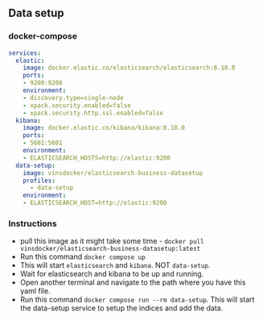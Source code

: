 ## Data setup

### docker-compose

```yaml
services:
  elastic:
    image: docker.elastic.co/elasticsearch/elasticsearch:8.18.0
    ports:
    - 9200:9200
    environment:
    - discovery.type=single-node
    - xpack.security.enabled=false
    - xpack.security.http.ssl.enabled=false
  kibana:
    image: docker.elastic.co/kibana/kibana:8.18.0
    ports:
    - 5601:5601
    environment:
    - ELASTICSEARCH_HOSTS=http://elastic:9200
  data-setup:
    image: vinsdocker/elasticsearch-business-datasetup
    profiles:
      - data-setup
    environment:
    - ELASTICSEARCH_HOST=http://elastic:9200
```

### Instructions

 - pull this image as it might take some time - `docker pull vinsdocker/elasticsearch-business-datasetup:latest`
 - Run this command `docker compose up`
 - This will start `elasticsearch` and `kibana`. NOT `data-setup`.
 - Wait for elasticsearch and kibana to be up and running.
 - Open another terminal and navigate to the path where you have this yaml file.
 - Run this command `docker compose run --rm data-setup`. This will start the data-setup service to setup the indices and add the data.
